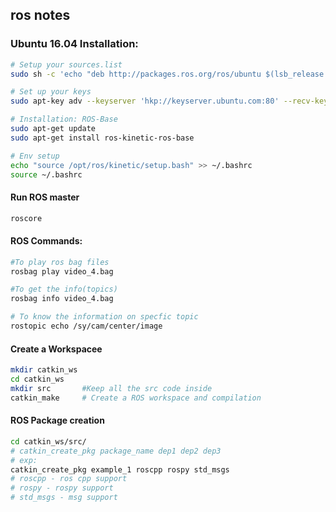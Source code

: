 ## ros notes

### Ubuntu 16.04 Installation:

```bash
# Setup your sources.list
sudo sh -c 'echo "deb http://packages.ros.org/ros/ubuntu $(lsb_release -sc) main" > /etc/apt/sources.list.d/ros-latest.list'

# Set up your keys
sudo apt-key adv --keyserver 'hkp://keyserver.ubuntu.com:80' --recv-key C1CF6E31E6BADE8868B172B4F42ED6FBAB17C654

# Installation: ROS-Base
sudo apt-get update
sudo apt-get install ros-kinetic-ros-base

# Env setup 
echo "source /opt/ros/kinetic/setup.bash" >> ~/.bashrc
source ~/.bashrc
``` 

#### Run ROS master
```bash
roscore 
```

#### ROS Commands:
```bash
#To play ros bag files
rosbag play video_4.bag

#To get the info(topics)
rosbag info video_4.bag 

# To know the information on specfic topic
rostopic echo /sy/cam/center/image
```

#### Create a Workspacee
```bash
mkdir catkin_ws
cd catkin_ws
mkdir src       #Keep all the src code inside
catkin_make     # Create a ROS workspace and compilation
```

#### ROS Package creation
```bash
cd catkin_ws/src/
# catkin_create_pkg package_name dep1 dep2 dep3
# exp:
catkin_create_pkg example_1 roscpp rospy std_msgs
# roscpp - ros cpp support
# rospy - rospy support 
# std_msgs - msg support
```


